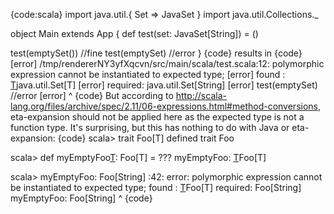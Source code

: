 {code:scala}
import java.util.{ Set => JavaSet }
import java.util.Collections._
 
object Main extends App {
  def test(set: JavaSet[String]) = ()
 
  test(emptySet()) //fine
  test(emptySet) //error
}
{code}
results in 
{code}
[error] /tmp/rendererNY3yfXqcvn/src/main/scala/test.scala:12: polymorphic expression cannot be instantiated to expected type;
[error]  found   : [T]()java.util.Set[T]
[error]  required: java.util.Set[String]
[error]   test(emptySet) //error
[error]        ^
{code}
But according to http://scala-lang.org/files/archive/spec/2.11/06-expressions.html#method-conversions, eta-expansion should not be applied here as the expected type is not a function type.
It's surprising, but this has nothing to do with Java or eta-expansion:
{code}
scala> trait Foo[T]
defined trait Foo

scala> def myEmptyFoo[T](): Foo[T] = ???
myEmptyFoo: [T]()Foo[T]

scala> myEmptyFoo: Foo[String]
<console>:42: error: polymorphic expression cannot be instantiated to expected type;
 found   : [T]()Foo[T]
 required: Foo[String]
       myEmptyFoo: Foo[String]
       ^
{code}
